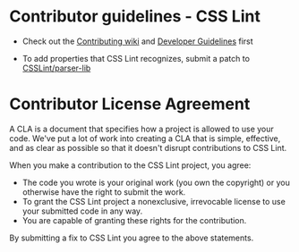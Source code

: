 # Contributor guidelines - CSS Lint

* Check out the [Contributing wiki](https://github.com/CSSLint/csslint/wiki/Contributing) and [Developer Guidelines](https://github.com/CSSLint/csslint/wiki/Developer-Guide) first

* To add properties that CSS Lint recognizes, submit a patch to [CSSLint/parser-lib](https://github.com/CSSLint/parser-lib)

# Contributor License Agreement

A CLA is a document that specifies how a project is allowed to use your code. We've put a lot of work into creating a CLA that is simple, effective, and as clear as possible so that it doesn't disrupt contributions to CSS Lint.

When you make a contribution to the CSS Lint project, you agree:

* The code you wrote is your original work (you own the copyright) or you otherwise have the right to submit the work.
* To grant the CSS Lint project a nonexclusive, irrevocable license to use your submitted code in any way.
* You are capable of granting these rights for the contribution.

By submitting a fix to CSS Lint you agree to the above statements.
